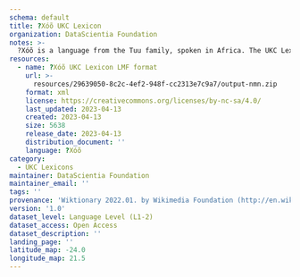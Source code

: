 ```yaml
---
schema: default
title: ?Xóõ UKC Lexicon
organization: DataScientia Foundation
notes: >-
  ?Xóõ is a language from the Tuu family, spoken in Africa. The UKC Lexicon of ?Xóõ is represented as a lexico-semantic network. It consists of words, word senses, synsets, as well as sense-level and synset-level relationships.
resources:
  - name: ?Xóõ UKC Lexicon LMF format
    url: >-
      resources/29639050-8c2c-4ef2-948f-cc2313e7c9a7/output-nmn.zip
    format: xml
    license: https://creativecommons.org/licenses/by-nc-sa/4.0/
    last_updated: 2023-04-13
    created: 2023-04-13
    size: 5638
    release_date: 2023-04-13
    distribution_document: ''
    language: ?Xóõ
category:
  - UKC Lexicons
maintainer: DataScientia Foundation
maintainer_email: ''
tags: ''
provenance: 'Wiktionary 2022.01. by Wikimedia Foundation (http://en.wiktionary.org); CogNet 2.1 by Khuyagbaatar Batsuren, National University of Mongolia (http://cognet.ukc.disi.unitn.it); Antonymy 1.0 by Gábor Bella (http://ukc.datascientia.eu); Princeton WordNet 2.1 by Princeton University (https://wordnet.princeton.edu)'
version: '1.0'
dataset_level: Language Level (L1-2)
dataset_access: Open Access
dataset_description: ''
landing_page: ''
latitude_map: -24.0
longitude_map: 21.5
---
```

